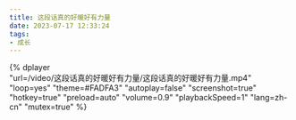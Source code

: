 ```yaml
---
title: 这段话真的好暖好有力量
date: 2023-07-17 12:33:24
tags:
- 成长
---
```



{%
    dplayer     
    "url=/video/这段话真的好暖好有力量/这段话真的好暖好有力量.mp4"
    "loop=yes"
    "theme=#FADFA3"
    "autoplay=false"
    "screenshot=true"
    "hotkey=true"
    "preload=auto"
    "volume=0.9"
    "playbackSpeed=1"
    "lang=zh-cn"
    "mutex=true"
%}